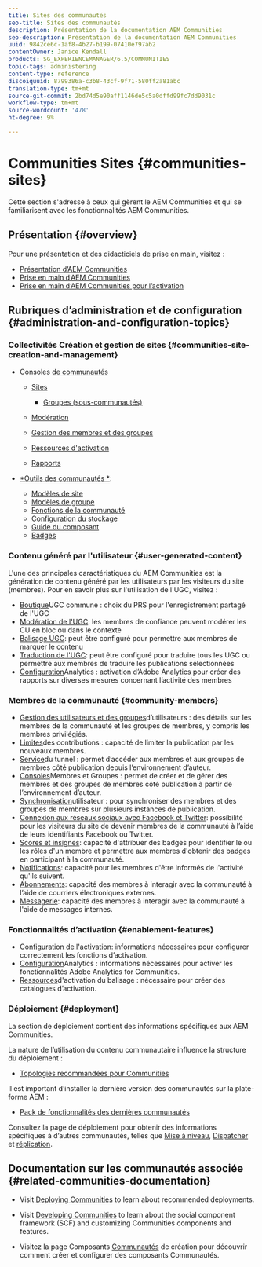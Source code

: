 ```yaml
---
title: Sites des communautés
seo-title: Sites des communautés
description: Présentation de la documentation AEM Communities
seo-description: Présentation de la documentation AEM Communities
uuid: 9842ce6c-1af8-4b27-b199-07410e797ab2
contentOwner: Janice Kendall
products: SG_EXPERIENCEMANAGER/6.5/COMMUNITIES
topic-tags: administering
content-type: reference
discoiquuid: 8799386a-c3b8-43cf-9f71-580ff2a81abc
translation-type: tm+mt
source-git-commit: 2bd74d5e90aff1146de5c5a0dffd99fc7dd9031c
workflow-type: tm+mt
source-wordcount: '478'
ht-degree: 9%

---
```



# Communities Sites {#communities-sites}

Cette section s&#39;adresse à ceux qui gèrent le AEM Communities et qui se familiarisent avec les fonctionnalités AEM Communities.

## Présentation {#overview}

Pour une présentation et des didacticiels de prise en main, visitez :

* [Présentation d’AEM Communities](overview.md)
* [Prise en main d’AEM Communities](getting-started.md)
* [Prise en main d’AEM Communities pour l’activation](getting-started-enablement.md)

## Rubriques d’administration et de configuration {#administration-and-configuration-topics}

### Collectivités Création et gestion de sites {#communities-site-creation-and-management}

* Consoles [de communautés](consoles.md)

   * [Sites](sites-console.md)

      * [Groupes (sous-communautés)](groups.md)
   * [Modération](moderation.md)
   * [Gestion des membres et des groupes](members.md)
   * [Ressources d&#39;activation](resources.md)
   * [Rapports](reports.md)


* [*Outils des communautés *](tools.md):

   * [Modèles de site](sites.md)
   * [Modèles de groupe](tools-groups.md)
   * [Fonctions de la communauté](functions.md)
   * [Configuration du stockage](srp-config.md)
   * [Guide du composant](components-guide.md)
   * [Badges](badges.md)


### Contenu généré par l&#39;utilisateur {#user-generated-content}

L&#39;une des principales caractéristiques du AEM Communities est la génération de contenu généré par les utilisateurs par les visiteurs du site (membres). Pour en savoir plus sur l&#39;utilisation de l&#39;UGC, visitez :

* [Boutique](working-with-srp.md)UGC commune : choix du PRS pour l&#39;enregistrement partagé de l&#39;UGC
* [Modération de l&#39;UGC](moderate-ugc.md): les membres de confiance peuvent modérer les CU en bloc ou dans le contexte
* [Balisage UGC](tag-ugc.md): peut être configuré pour permettre aux membres de marquer le contenu
* [Traduction de l&#39;UGC](translate-ugc.md): peut être configuré pour traduire tous les UGC ou permettre aux membres de traduire les publications sélectionnées
* [Configuration](analytics.md)Analytics : activation d’Adobe Analytics pour créer des rapports sur diverses mesures concernant l’activité des membres

### Membres de la communauté {#community-members}

* [Gestion des utilisateurs et des groupes](users.md)d’utilisateurs : des détails sur les membres de la communauté et les groupes de membres, y compris les membres privilégiés.
* [Limites](limits.md)des contributions : capacité de limiter la publication par les nouveaux membres.
* [Service](deploy-communities.md#tunnel-service-on-author)du tunnel : permet d’accéder aux membres et aux groupes de membres côté publication depuis l’environnement d’auteur.
* [Consoles](members.md)Membres et Groupes : permet de créer et de gérer des membres et des groupes de membres côté publication à partir de l’environnement d’auteur.
* [Synchronisation](sync.md)utilisateur : pour synchroniser des membres et des groupes de membres sur plusieurs instances de publication.
* [Connexion aux réseaux sociaux avec Facebook et Twitter](social-login.md): possibilité pour les visiteurs du site de devenir membres de la communauté à l’aide de leurs identifiants Facebook ou Twitter.
* [Scores et insignes](implementing-scoring.md): capacité d&#39;attribuer des badges pour identifier le ou les rôles d&#39;un membre et permettre aux membres d&#39;obtenir des badges en participant à la communauté.
* [Notifications](notifications.md): capacité pour les membres d&#39;être informés de l&#39;activité qu&#39;ils suivent.
* [Abonnements](subscriptions.md): capacité des membres à interagir avec la communauté à l’aide de courriers électroniques externes.
* [Messagerie](messaging.md): capacité des membres à interagir avec la communauté à l&#39;aide de messages internes.

### Fonctionnalités d’activation {#enablement-features}

* [Configuration de l&#39;activation](enablement.md): informations nécessaires pour configurer correctement les fonctions d’activation.
* [Configuration](analytics.md)Analytics : informations nécessaires pour activer les fonctionnalités Adobe Analytics for Communities.
* [Ressources](tag-resources.md)d&#39;activation du balisage : nécessaire pour créer des catalogues d’activation.

### Déploiement {#deployment}

La section de déploiement contient des informations spécifiques aux AEM Communities.

La nature de l’utilisation du contenu communautaire influence la structure du déploiement :

* [Topologies recommandées pour Communities](topologies.md)

Il est important d’installer la dernière version des communautés sur la plate-forme AEM :

* [Pack de fonctionnalités des dernières communautés](deploy-communities.md#latestfeaturepack)

Consultez la page de déploiement pour obtenir des informations spécifiques à d’autres communautés, telles que [Mise à niveau](upgrade.md), [Dispatcher](dispatcher.md) et [réplication](deploy-communities.md#replication-agents-on-author).

## Documentation sur les communautés associée {#related-communities-documentation}

* Visit [Deploying Communities](deploy-communities.md) to learn about recommended deployments.

* Visit [Developing Communities](communities.md) to learn about the social component framework (SCF) and customizing Communities components and features.

* Visitez la page Composants [Communautés](author-communities.md) de création pour découvrir comment créer et configurer des composants Communautés.
